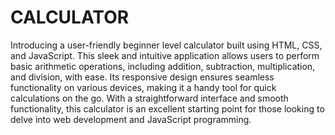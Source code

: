 # CALCULATOR
Introducing a user-friendly beginner level calculator built using HTML, CSS, and JavaScript. This sleek and intuitive application allows users to perform basic arithmetic operations, including addition, subtraction, multiplication, and division, with ease. Its responsive design ensures seamless functionality on various devices, making it a handy tool for quick calculations on the go. With a straightforward interface and smooth functionality, this calculator is an excellent starting point for those looking to delve into web development and JavaScript programming.